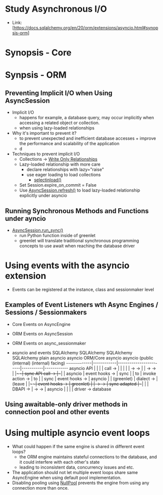 # Study Asynchronous I/O
* Link: [https://docs.sqlalchemy.org/en/20/orm/extensions/asyncio.html#synopsis-orm]

# Synopsis - Core
# Synpsis - ORM
## Preventing Implicit I/O when Using AsyncSession
- Implicit I/O
  - happens for example, a database query, may occur implicitly when accessing a related object or collection.
  - when using lazy-loaded relationships
- Why it's important to prevent it?
  - to prevent unexpected and inefficient database accesses + improve the performance and scalability of the application
  - d
- Techniques to prevent implicit I/O
  - Collections -> [Write Only Relationships](https://docs.sqlalchemy.org/en/20/orm/large_collections.html#write-only-relationship)
  - Lazy-loaded relationship with more care
    - declare relationships with lazy="raise"
    - use eager loading to load collections
      - [selectinload()](https://docs.sqlalchemy.org/en/20/orm/queryguide/relationships.html#sqlalchemy.orm.selectinload)
  - Set Session.expire_on_commit = False
  - Use [AsyncSession.refresh()](https://docs.sqlalchemy.org/en/20/orm/extensions/asyncio.html#sqlalchemy.ext.asyncio.AsyncSession.refresh) to load lazy-loaded relationship explicitly under asyncio
  
## Running Synchronous Methods and Functions under ayncio
- [AsyncSession.run_sync()](https://docs.sqlalchemy.org/en/20/orm/extensions/asyncio.html#sqlalchemy.ext.asyncio.AsyncSession.run_sync)
  - run Python function inside of greenlet
  - greenlet will translate traditional synchronous programming concepts to use await when reaching the database driver
# Using events with the asyncio extension
- Events can be registered at the instance, class and sessionmaker level
## Examples of Event Listeners wth Async Engines / Sessions / Sessionmakers
- Core Events on AsyncEngine
- ORM Events on AsyncSession
- ORM Events on async_sessionmaker

- asyncio and events
 SQLAlchemy    SQLAlchemy        SQLAlchemy          SQLAlchemy   plain
  asyncio      asyncio           ORM/Core            asyncio      asyncio
  (public      (internal)                            (internal)
  facing)
-------------|------------|------------------------|-----------|------------
asyncio API  |            |                        |           |
call  ->     |            |                        |           |
             |  ->  ->    |                        |  ->  ->   |
             |~~~~~~~~~~~~| sync API call ->       |~~~~~~~~~~~|
             | asyncio    |  event hooks ->        | sync      |
             | to         |   invoke action ->     | to        |
             | sync       |    event hooks ->      | asyncio   |
             | (greenlet) |     dialect ->         | (leave    |
             |~~~~~~~~~~~~|      event hooks ->    | greenlet) |
             |  ->  ->    |       sync adapted     |~~~~~~~~~~~|
             |            |               DBAPI -> |  ->  ->   | asyncio
             |            |                        |           | driver -> database

## Using awaitable-only driver methods in connection pool and other events
# Using multiple asyncio event loops
- What could happen if the same engine is shared in different event loops?
  - the ORM engine maintains stateful connections to the database, and it could interfere with each other's state
  - leading to inconsistent data, concurrency issues and etc.
- The application should not let multiple event loops share same AsyncEngine when using default pool implementation.
- Disabling pooling using [NullPool](https://docs.sqlalchemy.org/en/20/core/pooling.html#sqlalchemy.pool.NullPool) prevents the engine from using any connection more than once.
